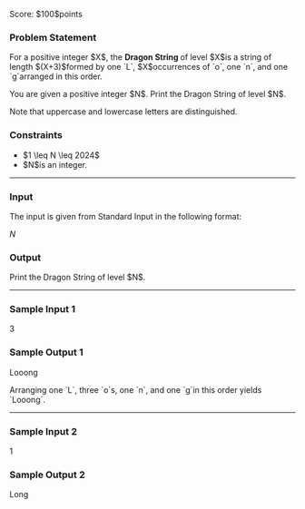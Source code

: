 
<div>

<span>

<span>

<p>
Score: $100$points
</p>

<div>

<section>

### **Problem Statement**

<p>
For a positive integer $X$, the 
<strong>
Dragon String
</strong>
of level $X$is a string of length $(X+3)$formed by one `L`, $X$occurrences of `o`, one `n`, and one `g`arranged in this order.
</p>

<p>
You are given a positive integer $N$. Print the Dragon String of level $N$.

Note that uppercase and lowercase letters are distinguished.
</p>

</section>

</div>

<div>

<section>

### **Constraints**

<ul>

<li>
$1 \leq N \leq 2024$
</li>

<li>
$N$is an integer.
</li>

</ul>

</section>

</div>

---

<div>

<div>

<section>

### **Input**

<p>
The input is given from Standard Input in the following format:
</p>

<div>

$N$
</div>

</section>

</div>

<div>

<section>

### **Output**

<p>
Print the Dragon String of level $N$.
</p>

</section>

</div>

</div>

---

<div>

<section>

### **Sample Input 1**

<div>

3

</div>

</section>

</div>

<div>

<section>

### **Sample Output 1**

<div>

Looong

</div>

<p>
Arranging one `L`, three `o`s, one `n`, and one `g`in this order yields `Looong`.
</p>

</section>

</div>

---

<div>

<section>

### **Sample Input 2**

<div>

1

</div>

</section>

</div>

<div>

<section>

### **Sample Output 2**

<div>

Long

</div>

</section>

</div>

</span>

</span>

</div>
